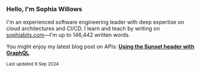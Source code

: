 ### Hello, I'm Sophia Willows

I'm an experienced software engineering leader with deep expertise on cloud architectures and CI/CD. I learn and teach by writing on [sophiabits.com](https://sophiabits.com/blog)—I'm up to 146,442 written words.

You might enjoy my latest blog post on APIs: **[Using the Sunset header with GraphQL](https://sophiabits.com/blog/using-the-sunset-header-with-graphql)**.

<sub>Last updated 9 Sep 2024</sub>
